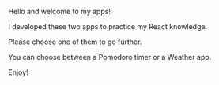 Hello and welcome to my apps!

I developed these two apps to practice my React knowledge.

Please choose one of them to go further.

You can choose between a Pomodoro timer or a Weather app.

Enjoy!
